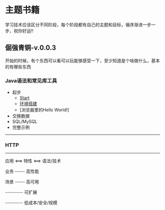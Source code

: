 #   主题书籍

学习技术应该区分不同阶段，每个阶段都有自己的主题和目标，循序渐进一步一步，祝你好运!!

##  倔强青铜-v.0.0.3

开始的时候，有个东西可以看可以玩能够感受一下，至少知道是个啥做什么，基本的有哪些东西

###  Java语法和常见库工具
-   起步
    -   [Start](Java/README.md)
    -   [环境搭建](Java/Environ.md)
    -   [浏览器里的Hello World!]
-   交换数据
-   SQL/MySQL
-   完整示例

----

###  HTTP

----


应用   <==>   特性   <==>   语法/技术


业务 ----- 高性能

场景 ----- 高可用

--------- 可扩展
             
--------- 低成本/安全/规模